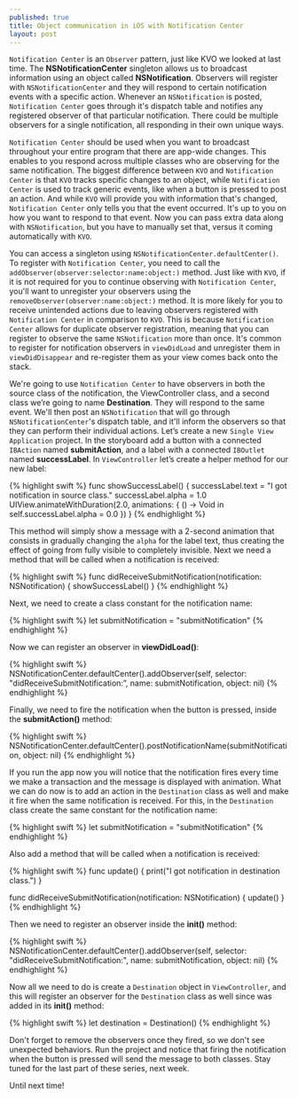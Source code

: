 ```yaml
---
published: true
title: Object communication in iOS with Notification Center
layout: post
---
```

`Notification Center` is an `Observer` pattern, just like KVO we looked at last time. The __NSNotificationCenter__ singleton allows us to broadcast information using an object called __NSNotification__. Observers will register with `NSNotificationCenter` and they will respond to certain notification events with a specific action. Whenever an `NSNotification` is posted, `Notification Center` goes through it's dispatch table and notifies any registered observer of that particular notification. There could be multiple observers for a single notification, all responding in their own unique ways. 

`Notification Center` should be used when you want to broadcast throughout your entire program that there are app-wide changes. This enables to you respond across multiple classes who are observing for the same notification. The biggest difference between `KVO` and `Notification Center` is that `KVO` tracks specific changes to an object, while `Notification Center` is used to track generic events, like when a button is pressed to post an action. And while `KVO` will provide you with information that's changed, `Notification Center` only tells you that the event occurred. It's up to you on how you want to respond to that event. Now you can pass extra data along with `NSNotification`, but you have to manually set that, versus it coming automatically with `KVO`.

You can access a singleton using `NSNotificationCenter.defaultCenter()`. To register with `Notification Center`, you need to call the `addObserver(observer:selector:name:object:)` method. Just like with `KVO`, if it is not required for you to continue observing with `Notification Center`, you'll want to unregister your observers using the `removeObserver(observer:name:object:)` method. It is more likely for you to receive unintended actions due to leaving observers registered with `Notification Center` in comparison to `KVO`. This is because `Notification Center` allows for duplicate observer registration, meaning that you can register to observe the same `NSNotification` more than once. It's common to register for notification observers in `viewDidLoad` and unregister them in `viewDidDisappear` and re-register them as your view comes back onto the stack. 

We're going to use `Notification Center` to have observers in both the source class of the notification, the ViewController class, and a second class we’re going to name __Destination__. They will respond to the same event. We'll then post an `NSNotification` that will go through `NSNotificationCenter`'s dispatch table, and it'll inform the observers so that they can perform their individual actions. Let’s create a new `Single View Application` project. In the storyboard add a button with a connected `IBAction` named __submitAction__, and a label with a connected `IBOutlet` named __successLabel__. In `ViewController` let’s create a helper method for our new label:

{% highlight swift %}
func showSuccessLabel() {
    successLabel.text = "I got notification in source class."
    successLabel.alpha = 1.0
    UIView.animateWithDuration(2.0, animations: { () -> Void in
        self.successLabel.alpha = 0.0
    })
}
{% endhighlight %}

This method will simply show a message with a 2-second animation that consists in gradually changing the `alpha` for the label text, thus creating the effect of going from fully visible to completely invisible. Next we need a method that will be called when a notification is received:

{% highlight swift %}
func didReceiveSubmitNotification(notification: NSNotification) {
    showSuccessLabel()
}
{% endhighlight %}

Next, we need to create a class constant for the notification name:

{% highlight swift %}
let submitNotification = "submitNotification"
{% endhighlight %}

Now we can register an observer in __viewDidLoad()__:

{% highlight swift %}
NSNotificationCenter.defaultCenter().addObserver(self, selector: "didReceiveSubmitNotification:”, name: submitNotification, object: nil)
{% endhighlight %}

Finally, we need to fire the notification when the button is pressed, inside the __submitAction()__ method:

{% highlight swift %}
NSNotificationCenter.defaultCenter().postNotificationName(submitNotification, object: nil)
{% endhighlight %}

If you run the app now you will notice that the notification fires every time we make a transaction and the message is displayed with animation. What we can do now is to add an action in the `Destination` class as well and make it fire when the same notification is received. For this, in the `Destination` class create the same constant for the notification name:

{% highlight swift %}
let submitNotification = "submitNotification"
{% endhighlight %}

Also add a method that will be called when a notification is received:

{% highlight swift %}
func update() {
    print("I got notification in destination class.")
}

func didReceiveSubmitNotification(notification: NSNotification) {
    update()
}
{% endhighlight %}

Then we need to register an observer inside the __init()__ method:

{% highlight swift %}
NSNotificationCenter.defaultCenter().addObserver(self, selector: "didReceiveSubmitNotification:", name: submitNotification, object: nil)
{% endhighlight %}

Now all we need to do is create a `Destination` object in `ViewController`, and this will register an observer for the `Destination` class as well since was added in its __init()__ method:

{% highlight swift %}
let destination = Destination()
{% endhighlight %}

Don't forget to remove the observers once they fired, so we don't see unexpected behaviors. Run the project and notice that firing the notification when the button is pressed will send the message to both classes. Stay tuned for the last part of these series, next week.

Until next time!